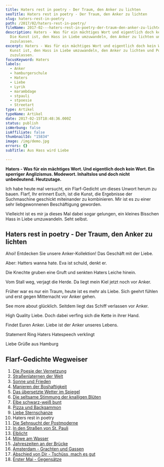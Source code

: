 ```yaml
---
title: Haters rest in poetry - Der Traum, den Anker zu lichten
seoTitle: Haters rest in poetry - Der Traum, den Anker zu lichten
slug: haters-rest-in-poetry
path: /2017/02/haters-rest-in-poetry/
fileName: 2017-02---haters-rest-in-poetry-der-traum-den-anker-zu-lichten.md
description: Haters - Was für ein mächtiges Wort und eigentlich doch kein Wort.
  Die Kunst ist, den Hass in Liebe umzuwandeln, den Anker zu lichten und Poesie
  zuzulassen.
excerpt: Haters - Was für ein mächtiges Wort und eigentlich doch kein Wort. Die
  Kunst ist, den Hass in Liebe umzuwandeln, den Anker zu lichten und Poesie
  zuzulassen.
focusKeyword: Haters
labels:
  - Anker
  - hamburgerschule
  - Haters
  - Liebe
  - Lyrik
  - marambdage
  - stpauli
  - stpoesie
  - Streetart
type: Artikel
typeName: Artikel
date: 2017-02-15T18:48:36.000Z
status: publish
isWerbung: false
isAffiliate: false
thumbnailId: "15834"
image: /img/demo.jpg
errors: {}
subTitle: Aus Hass wird Liebe
  
---
```


**Haters - Was für ein mächtiges Wort. Und eigentlich doch kein Wort. Ein
sperriger Anglizismus. Modewort. Inhaltslos und doch nicht unbedeutend.
Heutzutage.**

Ich habe heute mal versucht, ein Flarf-Gedicht um dieses Unwort herum zu bauen.
Flarf, Ihr erinnert Euch, ist die Kunst, die Ergebnisse der Suchmaschine
geschickt miteinander zu kombinieren. Mir ist es zu einer sehr liebgewonnenen
Beschäftigung geworden.

Vielleicht ist es mir ja dieses Mal dabei sogar gelungen, ein kleines Bisschen
Hass in Liebe umzuwandeln. Seht selbst.

## Haters rest in poetry - Der Traum, den Anker zu lichten

Ahoi! Entdecken Sie unsere Anker-Kollektion! Das Geschäft mit der Liebe.

Aber: Hatters wanna hate. Eva ist schuld, denkt er.

Die Knechte gruben eine Gruft und senkten Haters Leiche hinein.

Vom Stall weg, verjagt die Herde. Da liegt mein Kiel jetzt noch vor Anker.

Früher war es nur ein Traum, heute ist es mehr als Liebe. Sich geehrt fühlen und
erst gegen Mitternacht vor Anker gehen.

See more about glücklich. Seitdem liegt das Schiff verlassen vor Anker.

High Quality Liebe. Doch dabei verfing sich die Kette in ihrer Hand.

Findet Euren Anker. Liebe ist der Anker unseres Lebens.

Statement Ring Haters Hatespeech verklingt

Liebe Grüße aus Hamburg

## Flarf-Gedichte Wegweiser

1.  [Die Poesie der Vernetzung](/2016/03/flarf-inspiration-aus-dem-internet-die-poesie-der-vernetzung/)
1.  [Straßenlaternen der Welt](/2016/03/strassenlaternen-der-welt-eine-romantische-bildergalerie/)
1.  [Sonne und Frieden](/2016/03/sonne-und-frieden/)
1.  [Manieren der Boshaftigkeit](/2016/04/manieren-der-boshaftigkeit/)
1.  [Das übersetzte Wetter im Spiegel](/2016/05/das-uebersetzte-wetter-im-spiegel/)
1.  [Die seltsame Stimmung der knalligen Blüten](/2016/10/die-seltsame-stimmung-der-knalligen-blueten/)
1.  [Elbe schwarz-weiß bunt](/2017/01/elbe-schwarz-weiss-bunt-bildergalerie-mit-flarfgedicht/)
1.  [Pizza und Backgammon](/2017/01/drei-koenige/)
1.  [Liebe Sternschanze](/2017/01/liebe-sternschanze/)
1.  Haters rest in poetry
1.  [Die Sehnsucht der Postmoderne](/2017/02/die-sehnsucht-der-postmoderne/)
1.  [In den Straßen von St. Pauli](/2017/02/dauerregen-stpauli/)
1.  [Elblicht](/2018/01/elblicht-flarfgedicht-zum-jahresanfang/)
1.  [Möwe am Wasser](/2018/01/moewe-am-wasser/)
1.  [Jahreszeiten an der Brücke](/2018/02/ein-fleet-im-verlauf-der-jahreszeiten/)
1.  [Amsterdam - Grachten und Gassen](/2018/03/amsterdam/)
1.  [Abschied von Dir - Tschüss, mach es gut](/2018/04/abschied-von-dir/)
1.  [Erster Mai - Gegensätze](/2018/05/erster-mai-gegensaetze/)

  